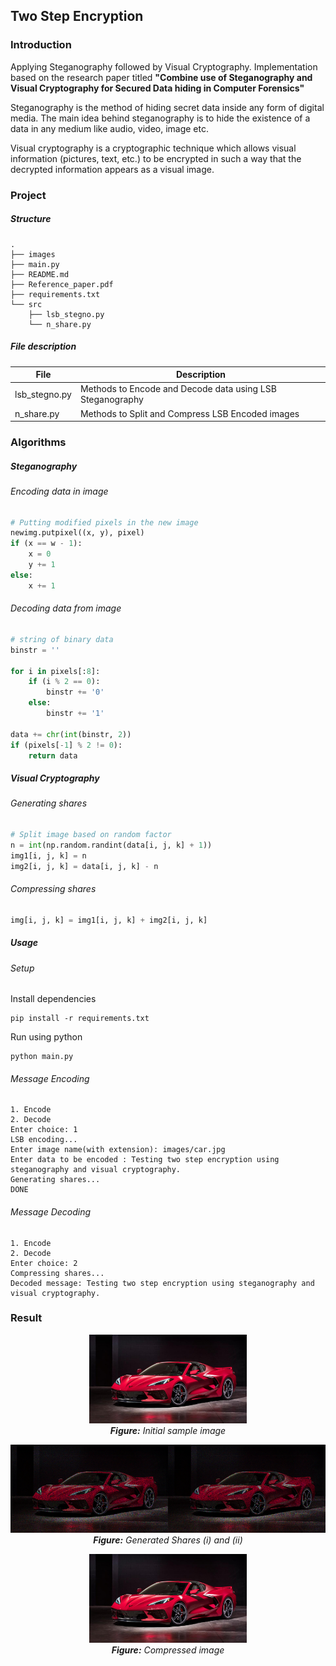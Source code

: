 ## Two Step Encryption
### Introduction
Applying Steganography followed by Visual Cryptography. Implementation based on the research paper titled **"Combine use of Steganography and Visual  Cryptography for Secured Data hiding in Computer Forensics"**

Steganography is the method of hiding secret data inside any form of digital media. The main idea behind steganography is to hide the existence of a data in any medium like audio, video, image etc.

Visual cryptography is a cryptographic technique which allows visual information (pictures, text, etc.) to be encrypted in such a way that the decrypted information appears as a visual image.

### Project
##### Structure
```
.
├── images
├── main.py
├── README.md
├── Reference_paper.pdf
├── requirements.txt
└── src
    ├── lsb_stegno.py
    └── n_share.py
```

##### File description
| File          | Description                                    |
|---------------|-----------------------------------------------------------|
| lsb_stegno.py | Methods to Encode and Decode data using LSB Steganography |
| n_share.py    | Methods to Split and Compress LSB Encoded images          |

### Algorithms
##### Steganography
###### Encoding data in image
```python
# Putting modified pixels in the new image 
newimg.putpixel((x, y), pixel) 
if (x == w - 1): 
    x = 0
    y += 1
else: 
    x += 1
```

###### Decoding data from image
```python
# string of binary data 
binstr = '' 
    
for i in pixels[:8]: 
    if (i % 2 == 0): 
        binstr += '0'
    else: 
        binstr += '1'
            
data += chr(int(binstr, 2)) 
if (pixels[-1] % 2 != 0): 
    return data 
```
##### Visual Cryptography
###### Generating shares
```python
# Split image based on random factor
n = int(np.random.randint(data[i, j, k] + 1))
img1[i, j, k] = n
img2[i, j, k] = data[i, j, k] - n
```

###### Compressing shares
```python
img[i, j, k] = img1[i, j, k] + img2[i, j, k]
```

##### Usage
###### Setup
Install dependencies
```
pip install -r requirements.txt
```
Run using python
```
python main.py
```

###### Message Encoding
```
1. Encode
2. Decode
Enter choice: 1
LSB encoding...
Enter image name(with extension): images/car.jpg
Enter data to be encoded : Testing two step encryption using steganography and visual cryptography.
Generating shares...
DONE
```

###### Message Decoding
```
1. Encode
2. Decode
Enter choice: 2
Compressing shares...
Decoded message: Testing two step encryption using steganography and visual cryptography.
```

### Result
<p align="center">
  <img src="./images/car.jpg" style="width:50%;height:50%;"><br>
  <i><b>Figure:</b> Initial sample image</i>
</p>

<p align="center">
  <img src="./images/share1.png" style="width:50%;height:50%;"><img src="./images/share2.png"style="width:50%;height:50%;"><br>
  <i><b>Figure:</b> Generated Shares (i) and (ii)</i>
</p>

<p align="center">
  <img src="./images/compress.png" style="width:50%;height:50%;"><br>
  <i><b>Figure:</b> Compressed image</i>
</p>